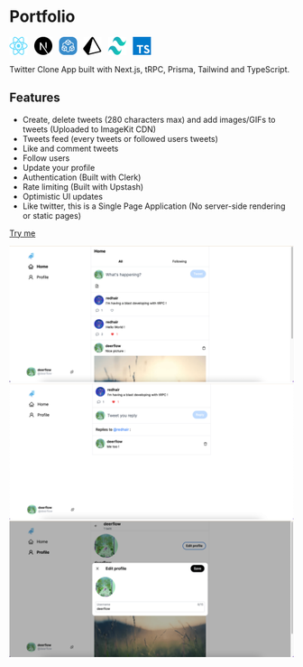 # Portfolio

<img src="./github/react.svg"  width="32" height="32">&nbsp;&nbsp;&nbsp;<img src="./github/nextjs.svg"  width="32" height="32">&nbsp;&nbsp;&nbsp;<img src="./github/trpc.svg"  width="32" height="32">&nbsp;&nbsp;&nbsp;<img src="./github/prisma.svg"  width="32" height="32">&nbsp;&nbsp;&nbsp;<img src="./github/tailwind.svg"  width="32" height="32">&nbsp;&nbsp;&nbsp;<img src="./github/typescript.svg"  width="32" height="32">

Twitter Clone App built with Next.js, tRPC, Prisma, Tailwind and TypeScript.

## Features

-   Create, delete tweets (280 characters max) and add images/GIFs to tweets (Uploaded to ImageKit CDN)
-   Tweets feed (every tweets or followed users tweets)
-   Like and comment tweets
-   Follow users
-   Update your profile
-   Authentication (Built with Clerk)
-   Rate limiting (Built with Upstash)
-   Optimistic UI updates
-   Like twitter, this is a Single Page Application (No server-side rendering or static pages)

[Try me](https://twitty-nextjs.vercel.app/)

<img src="./github/1.png">
<img src="./github/2.png">
<img src="./github/3.png">
